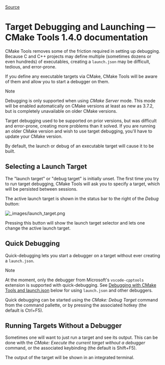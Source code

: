
[Source](https://vector-of-bool.github.io/docs/vscode-cmake-tools/debugging.html "Permalink to Target Debugging and Launching — CMake Tools 1.4.0 documentation")

# Target Debugging and Launching — CMake Tools 1.4.0 documentation

CMake Tools removes some of the friction required in setting up debugging. Because C and C++ projects may define multiple (sometimes dozens or even hundreds) of executables, creating a `launch.json` may be difficult, tedious, and error-prone.

If you define any executable targets via CMake, CMake Tools will be aware of them and allow you to start a debugger on them.

Note

Debugging is only supported when using _CMake Server_ mode. This mode will be enabled automatically on CMake versions at least as new as 3.7.2, but is completely unavailable on older CMake versions.

Target debugging used to be supported on prior versions, but was difficult and error-prone, creating more problems than it solved. If you are running an older CMake version and wish to use target debugging, you'll have to update your CMake version.

By default, the launch or debug of an executable target will cause it to be built.

## Selecting a Launch Target

The "launch target" or "debug target" is initially unset. The first time you try to run target debugging, CMake Tools will ask you to specify a target, which will be persisted between sessions.

The active launch target is shown in the status bar to the right of the _Debug_ button:

![_images/launch_target.png][1]

Pressing this button will show the launch target selector and lets one change the active launch target.

## Quick Debugging

Quick-debugging lets you start a debugger on a target without ever creating a `launch.json`.

Note

At the moment, only the debugger from Microsoft's `vscode-cpptools` extension is supported with quick-debugging. See [Debugging with CMake Tools and launch.json][2] below for using `launch.json` and other debuggers.

Quick debugging can be started using the _CMake: Debug Target_ command from the command pallette, or by pressing the associated hotkey (the default is Ctrl+F5).

## Running Targets Without a Debugger

Sometimes one will want to just run a target and see its output. This can be done with the _CMake: Execute the current target without a debugger_ command, or the associated keybinding (the default is Shift+F5).

The output of the target will be shown in an integrated terminal.

[1]: https://vector-of-bool.github.io/_images/launch_target.png
[2]: https://vector-of-bool.github.io#debugging-launch-json

  